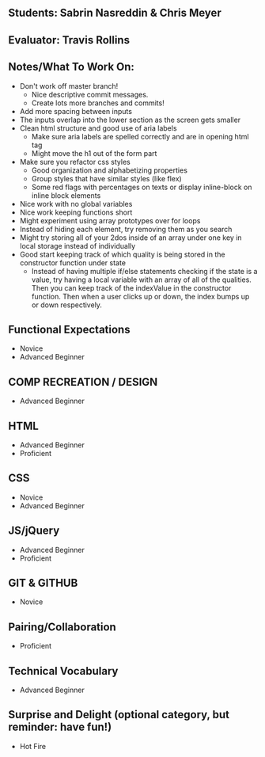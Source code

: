 ## Students: Sabrin Nasreddin & Chris Meyer
## Evaluator: Travis Rollins
## Notes/What To Work On:
* Don't work off master branch!
  * Nice descriptive commit messages.
  * Create lots more branches and commits!
* Add more spacing between inputs
* The inputs overlap into the lower section as the screen gets smaller
* Clean html structure and good use of aria labels  
  * Make sure aria labels are spelled correctly and are in opening html tag
  * Might move the h1 out of the form part
* Make sure you refactor css styles
  * Good organization and alphabetizing properties
  * Group styles that have similar styles (like flex)
  * Some red flags with percentages on texts or display inline-block on inline block elements
* Nice work with no global variables
* Nice work keeping functions short
* Might experiment using array prototypes over for loops
* Instead of hiding each element, try removing them as you search
* Might try storing all of your 2dos inside of an array under one key in local storage instead of individually
* Good start keeping track of which quality is being stored in the constructor function under state
  * Instead of having multiple if/else statements checking if the state is a value, try having a local variable with an array of all of the qualities.  Then you can keep track of the indexValue in the constructor function.  Then when a user clicks up or down, the index bumps up or down respectively.


## Functional Expectations

* Novice
* Advanced Beginner

## COMP RECREATION / DESIGN

* Advanced Beginner  

## HTML 

* Advanced Beginner  
* Proficient  


## CSS

* Novice  
* Advanced Beginner  


## JS/jQuery

* Advanced Beginner  
* Proficient  


## GIT & GITHUB

* Novice  


## Pairing/Collaboration

* Proficient  


## Technical Vocabulary

* Advanced Beginner


## Surprise and Delight (optional category, but reminder: have fun!)

* Hot Fire  

